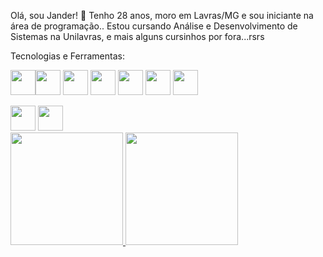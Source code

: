 Olá, sou Jander! 👋
 Tenho 28 anos, moro em Lavras/MG e sou iniciante na área de programação..
 Estou cursando Análise e Desenvolvimento de Sistemas na Unilavras, e mais alguns cursinhos por fora...rsrs
 
 Tecnologias e Ferramentas:
 
<img src="https://cdn.jsdelivr.net/gh/devicons/devicon/icons/react/react-original-wordmark.svg" width="40" height="40"/><img src="https://cdn.jsdelivr.net/gh/devicons/devicon/icons/javascript/javascript-original.svg" width="40" height="40"/>
<img src="https://cdn.jsdelivr.net/gh/devicons/devicon/icons/html5/html5-original.svg" width="40" height="40"/>
<img src="https://cdn.jsdelivr.net/gh/devicons/devicon/icons/css3/css3-original.svg" width="40" height="40"/>
<img src="https://cdn.jsdelivr.net/gh/devicons/devicon/icons/git/git-original.svg" width="40" height="40"/>
<img src="https://cdn.jsdelivr.net/gh/devicons/devicon/icons/github/github-original.svg" width="40" height="40"/>
<img src="https://cdn.jsdelivr.net/gh/devicons/devicon/icons/gitlab/gitlab-original.svg" width="40" height="40"/>

<di>
  <a href="https://www.linkedin.com/in/jander-alves-07710b221/" target="_blank"><img src="https://cdn.jsdelivr.net/gh/devicons/devicon/icons/linkedin/linkedin-original.svg" width="40" height="40" target="_blank"></a>  
  <a href="https://www.instagram.com/jandergustavo/" target="_blank"><img src="https://cdn-icons-png.flaticon.com/512/1384/1384063.png" width="40" height="40" target="_blank"></a>
</div>

<div>
<a href="https://github.com/Jander94">
<img height="180em" src="https://github-readme-stats.vercel.app/api/top-langs/?username=Jander94&layout=compact&langs_count=7&theme=dracula"/>
<img height="180em" src="https://github-readme-stats.vercel.app/api?username=Jander94&show_icons=true&theme=dracula&include_all_commits=true&count_private=true"/>
</div>
